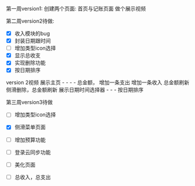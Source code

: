 第一周version1:
创建两个页面: 首页与记账页面
做个展示视频

第二周version2待做:
- [x] 收入模块的bug
- [x] 封装日期跟时间
- [ ] 增加类型icon选择
- [x] 显示总收支
- [x] 实现删除功能
- [x] 按日期排序

version 2视频
展示主页 - - - - 总金额，
增加一条支出
增加一条收入
总金额刷新
侧滑删除，总金额刷新
展示日期时间选择器 - - - 按日期排序

第三周version3待做

- [ ] 增加类型icon选择
- [x] 侧滑菜单页面
- [ ] 增加预算功能
- [ ] 登录云同步功能
- [ ] 美化页面
- [ ] 总收入，总支出

